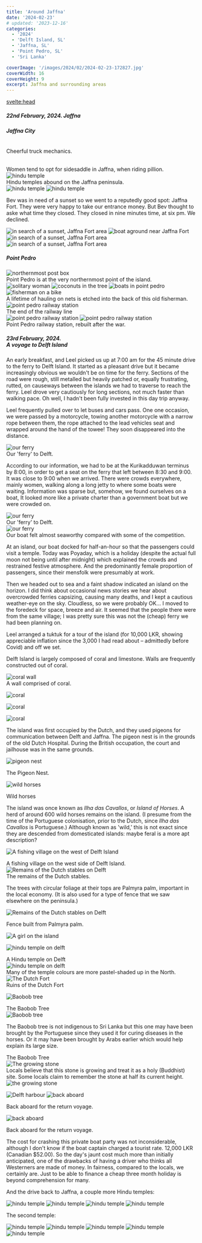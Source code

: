```yaml
---
title: 'Around Jaffna'
date: '2024-02-23'
# updated: '2023-12-16'
categories:
  - '2024'
  - 'Delft Island, SL'
  - 'Jaffna, SL'
  - 'Point Pedro, SL'
  - 'Sri Lanka'

coverImage: '/images/2024/02/2024-02-23-172827.jpg'
coverWidth: 16
coverHeight: 9
excerpt: Jaffna and surrounding areas
---
```


<script>
	import Callout from '$lib/components/Callout.svelte'
</script>

<svelte:head>

<title>2024 Sri Lanka</title>
</svelte:head>

<section class="card">
<h5>
  	22nd February, 2024.
  	Jaffna
</h5>
<p></p>
<h5 class="heading">Jaffna City</h5>

<img
  src="/images/2024/02/2024-02-22-095547.jpg"
  alt=""
/>

<div class="caption">Cheerful truck mechanics.</div>
<p></p>
<div class="w-80">
  <img
    src="/images/2024/02/2024-02-22-095941.jpg"
    alt=""
  />
</div>
<img
    src="/images/2024/02/2024-02-22-100009.jpg"
    alt=""
/>
<img
    src="/images/2024/02/2024-02-22-104142.jpg"
    alt=""
/>
<div class="caption">Women tend to opt for sidesaddle in Jaffna, when riding pillion. </div>
<img
    src="/images/2024/02/2024-02-22-152310.jpg"
    alt="hindu temple"
/>
<div class="caption">Hindu temples abound on the Jaffna peninsula.</div>
<img
    src="/images/2024/02/2024-02-22-165821.jpg"
    alt="hindu temple"
/>
<img
    src="/images/2024/02/2024-02-22-165826.jpg"
    alt="hindu temple"
/>
<p>Bev was in need of a sunset so we went to a reputedly good spot: Jaffna Fort. They were very happy to take our entrance money. But Bev thought to aske what time they closed. They closed in nine minutes time, at six pm. We declined.</p>
<img
    src="/images/2024/02/2024-02-22-180935.jpg"
    alt="in search of a sunset, Jaffna Fort area"
/>
<img
    src="/images/2024/02/2024-02-22-174652.jpg"
    alt="boat aground near Jaffna Fort"
/>
<img
    src="/images/2024/02/2024-02-22-174704.jpg"
    alt="in search of a sunset, Jaffna Fort area"
/>
<img
    src="/images/2024/02/2024-02-22-181118.jpg"
    alt="in search of a sunset, Jaffna Fort area"
/>

<h5 class="heading">Point Pedro</h5>
<img
    src="/images/2024/02/2024-02-22-113315.jpg"
    alt="northernmost post box"
/>
<div class="caption">Point Pedro is at the very northernmost point of the island.</div>
<img
    src="/images/2024/02/2024-02-22-115844.jpg"
    alt="solitary woman"
/>
<img
    src="/images/2024/02/2024-02-22-115904.jpg"
    alt="coconuts in the tree"
/>
<img
    src="/images/2024/02/2024-02-22-125518.jpg"
    alt="boats in point pedro"
/>
<img
    src="/images/2024/02/2024-02-22-125650.jpg"
    alt="fisherman on a bike"
/>
<div class="caption">A lifetime of hauling on nets is etched into the back of this old fisherman.</div>
<img
    src="/images/2024/02/2024-02-22-143758.jpg"
    alt="point pedro railway station"
/>
<div class="caption">The end of the railway line</div>
<img
    src="/images/2024/02/2024-02-22-144336.jpg"
    alt="point pedro railway station"
/>
<img
    src="/images/2024/02/2024-02-22-150517.jpg"
    alt="point pedro railway station"
/>
<div class="caption">Point Pedro railway station, rebuilt after the war.</div>

</section>

<section class="card">
<h5>
  	23rd February, 2024.<br/>
  	A voyage to Delft Island
</h5>
<p>An early breakfast, and Leel picked us up at 7:00 am for the 45 minute drive to the ferry to Delft Island. It started as a pleasant drive but it became increasingly obvious we wouldn't be on time for the ferry. Sections of the road were rough, still metalled but heavily patched or, equally frustrating, rutted, on causeways between the islands we had to traverse to reach the ferry. Leel drove very cautiously for long sections, not much faster than walking pace. Oh well, I hadn't been fully invested in this day trip anyway. </p>
<p>Leel frequently pulled over to let buses and cars pass. One one occasion, we were passed by a motorcycle, towing another motorcycle with a narrow rope between them, the rope attached to the lead vehicles seat and wrapped around the hand of the towee! They soon disappeared into the distance.</p>
<img
    src="/images/2024/02/2024-02-23-090654.jpg"
    alt="our ferry"
/>
<div class="caption">Our 'ferry' to Delft.</div>
<p>According to our information, we had to be at the  Kurikadduwan terminus by 8:00, in order to get a seat on the ferry that left between 8:30 and 9:00. It was close to 9:00 when we arrived. There were crowds everywhere, mainly women, walking along a long jetty to where some boats were waiting. Information was sparse but, somehow, we found ourselves on a boat, It looked more like a private charter than a government boat but we were crowded on.</p>
<img
    src="/images/2024/02/2024-02-23-091407.jpg"
    alt="our ferry"
/>
<div class="caption">Our 'ferry' to Delft.</div>
<img
    src="/images/2024/02/2024-02-23-092722.jpg"
    alt="our ferry"
/>
<div class="caption">Our boat felt almost seaworthy compared with some of the competition.</div>
<p>At an island, our boat docked for half-an-hour so that the passengers could visit a temple. Today was Poyaday, which is a holiday (despite the actual full moon not being until after midnight) which explained the crowds and restrained festive atmosphere. And the predominantly female proportion of passengers, since their mensfolk were presumably at work.</p>
<p>Then we headed out to sea and a faint shadow indicated an island on the horizon. I did think about occasional news stories we hear about overcrowded ferries capsizing, causing many deaths, and I kept a cautious weather-eye on the sky. Cloudless, so we were probably OK... I moved to the foredeck for space, breeze and air. It seemed that the people there were from the same village; I was pretty sure this was not the (cheap) ferry we had been planning on.</p>
<p>Leel arranged a tuktuk for a tour of the island (for 10,000 LKR, showing appreciable inflation since the 3,000 I had read about &ndash; admittedly before Covid) and off we set.</p>
<p>Delft Island is largely composed of coral and limestone. Walls are frequently constructed out of coral.</p>
<img
    src="/images/2024/02/2024-02-23-120034.jpg"
    alt="coral wall"
/>
<div class="caption">A wall comprised of coral.</div>
<p></p>
<div class="w-80">
  <img
      src="/images/2024/02/2024-02-23-130630.jpg"
      alt="coral"
  />
</div>
<p></p>
<div class="w-70">
  <img
      src="/images/2024/02/2024-02-23-130653.jpg"
      alt="coral"
  />
</div>

<p></p>

<div class="w-70">
  <img
      src="/images/2024/02/2024-02-23-130658.jpg"
      alt="coral"
  />
</div>
<p>The island was first occupied by the Dutch, and they used pigeons for communication between Delft and Jaffna. The pigeon nest is in the grounds of the old Dutch Hospital. During the British occupation, the court and jailhouse was in the same grounds.</p>

<img
    src="/images/2024/02/2024-02-23-120537.jpg"
    alt="pigeon nest"
/>

<div class="caption">The Pigeon Nest.</div>

<img
    src="/images/2024/02/2024-02-23-122530.jpg"
    alt="wild horses"
/>

<div class="caption">Wild horses</div>

<p>The island was once known as  <em>Ilha das Cavallos</em>, or <em>Island of Horses</em>. A herd of around 600 wild horses remains on the island.  (I presume from the time of the Portuguese colonisation, prior to the Dutch, since <em>Ilha das Cavallos</em> is Portuguese.) Although known as 'wild,' this is not exact since they are descended from domesticated islands: maybe feral is a more apt description?</p>

<!-- <img
    src="/images/2024/02/2024-02-23-122735.jpg"
    alt="Wild horses"
/> -->

<img
    src="/images/2024/02/2024-02-23-124954.jpg"
    alt="A fishing village on the west of Delft Island"
/>

<div class="caption">A fishing village on the west side of Delft Island.</div>
<img
    src="/images/2024/02/2024-02-23-131201.jpg"
    alt="Remains of the Dutch stables on Delft"
/>

<div class="caption">The remains of the Dutch stables.</div>

<p>The trees with circular foliage at their tops are Palmyra palm, important in the local economy. (It is also used for a type of fence that we saw elsewhere on the peninsula.)</p>

<img
    src="/images/2024/02/2024-02-22-115716.jpg"
    alt="Remains of the Dutch stables on Delft"
/>

<div class="caption">Fence built from Palmyra palm.</div>
<p></p>
<div class="w-80">
  <img
      src="/images/2024/02/2024-02-23-131733.jpg"
      alt="A girl on the island"
  />
</div>

<img
      src="/images/2024/02/2024-02-23-132310.jpg"
      alt="hindu temple on delft"
  />

<div class="caption">A Hindu temple on Delft</div>
<img
      src="/images/2024/02/2024-02-23-132325.jpg"
      alt="hindu temple on delft"
  />

<div class="caption">Many of the temple colours are more pastel-shaded up in the North.</div>
<img
      src="/images/2024/02/2024-02-23-134245.jpg"
      alt="The Dutch Fort"
  />

<div class="caption">Ruins of the Dutch Fort</div>

<img
      src="/images/2024/02/2024-02-23-135837.jpg"
      alt="Baobob tree"
  />

<div class="caption">The Baobob Tree</div>
<img
      src="/images/2024/02/2024-02-23-135925.jpg"
      alt="Baobob tree"
  />
<p>The Baobob tree is not indigenous to Sri Lanka but this one may have been brought by the Portuguese since they used it for curing diseases in the horses. Or it may have been brought by Arabs earlier which would help explain its large size.</p>

<div class="caption">The Baobob Tree</div>
<img
      src="/images/2024/02/2024-02-23-140818.jpg"
      alt="The growing stone"
  />

<div class="caption">Locals believe that this stone is growing and treat it as a holy (Buddhist) site. Some locals claim to remember the stone at half its current height.</div>
<img
      src="/images/2024/02/2024-02-23-140841.jpg"
      alt="the growing stone"
  />

<img
      src="/images/2024/02/2024-02-23-142932.jpg"
      alt="Delft harbour"
/>
<img
      src="/images/2024/02/2024-02-23-143600.jpg"
      alt="back aboard"
/>

<div class="caption">Back aboard for the return voyage.</div>

<img
      src="/images/2024/02/2024-02-23-143600.jpg"
      alt="back aboard"
/>

<div class="caption">Back aboard for the return voyage.</div>

<p>The cost for crashing this private boat party was not inconsiderable, although I don't know if the boat captain charged a tourist rate. 12,000 LKR (Canadian $52.00). So the day's jaunt cost much more than initially anticipated, one of the drawbacks of having a driver who thinks all Westerners are made of money. In fairness, compared to the locals, we certainly are. Just to be able to finance a cheap three month holiday is beyond comprehension for many. </p>
<p>And the drive back to Jaffna, a couple more Hindu temples:</p>
<img
      src="/images/2024/02/2024-02-23-162506.jpg"
      alt="hindu temple"
/>
<img
      src="/images/2024/02/2024-02-23-162907.jpg"
      alt="hindu temple"
/>
<img
      src="/images/2024/02/2024-02-23-162914.jpg"
      alt="hindu temple"
/>
<img
      src="/images/2024/02/2024-02-23-163228.jpg"
      alt="hindu temple"
/>
<p>The second temple:</p>
<img
      src="/images/2024/02/2024-02-23-172432.jpg"
      alt="hindu temple"
/>
<img
      src="/images/2024/02/2024-02-23-172501.jpg"
      alt="hindu temple"
/>
<img
      src="/images/2024/02/2024-02-23-172545.jpg"
      alt="hindu temple"
/>
<img
      src="/images/2024/02/2024-02-23-172827.jpg"
      alt="hindu temple"
/>
<img
      src="/images/2024/02/2024-02-23-172648.jpg"
      alt="hindu temple"
/>

</section>
